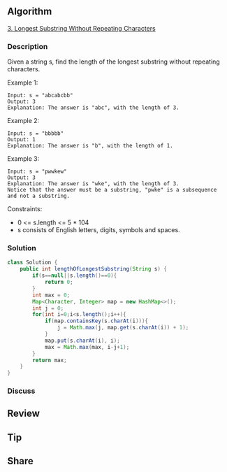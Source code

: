 ## Algorithm

[3. Longest Substring Without Repeating Characters](https://leetcode.com/problems/longest-substring-without-repeating-characters)

### Description

Given a string s, find the length of the longest substring without repeating characters.

Example 1:

```
Input: s = "abcabcbb"
Output: 3
Explanation: The answer is "abc", with the length of 3.
```

Example 2:

```
Input: s = "bbbbb"
Output: 1
Explanation: The answer is "b", with the length of 1.
```

Example 3:

```
Input: s = "pwwkew"
Output: 3
Explanation: The answer is "wke", with the length of 3.
Notice that the answer must be a substring, "pwke" is a subsequence and not a substring.
```

Constraints:

- 0 <= s.length <= 5 * 104
- s consists of English letters, digits, symbols and spaces.

### Solution

```java
class Solution {
    public int lengthOfLongestSubstring(String s) {
        if(s==null||s.length()==0){
            return 0;
        }
        int max = 0;
        Map<Character, Integer> map = new HashMap<>();
        int j = 0;
        for(int i=0;i<s.length();i++){
            if(map.containsKey(s.charAt(i))){
                j = Math.max(j, map.get(s.charAt(i)) + 1);
            }
            map.put(s.charAt(i), i);
            max = Math.max(max, i-j+1);
        }
        return max;
    }
}
```

### Discuss

## Review


## Tip


## Share
